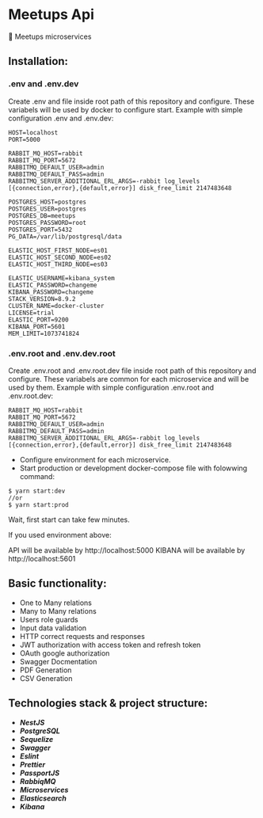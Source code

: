 # Meetups Api

🎉 Meetups microservices

## Installation:

### .env and .env.dev

Create .env and file inside root path of this repository and configure. These variabels will be used by docker to configure start.
Example with simple configuration .env and .env.dev:

```
HOST=localhost
PORT=5000

RABBIT_MQ_HOST=rabbit
RABBIT_MQ_PORT=5672
RABBITMQ_DEFAULT_USER=admin
RABBITMQ_DEFAULT_PASS=admin
RABBITMQ_SERVER_ADDITIONAL_ERL_ARGS=-rabbit log_levels [{connection,error},{default,error}] disk_free_limit 2147483648

POSTGRES_HOST=postgres
POSTGRES_USER=postgres
POSTGRES_DB=meetups
POSTGRES_PASSWORD=root
POSTGRES_PORT=5432
PG_DATA=/var/lib/postgresql/data

ELASTIC_HOST_FIRST_NODE=es01
ELASTIC_HOST_SECOND_NODE=es02
ELASTIC_HOST_THIRD_NODE=es03

ELASTIC_USERNAME=kibana_system
ELASTIC_PASSWORD=changeme
KIBANA_PASSWORD=changeme
STACK_VERSION=8.9.2
CLUSTER_NAME=docker-cluster
LICENSE=trial
ELASTIC_PORT=9200
KIBANA_PORT=5601
MEM_LIMIT=1073741824

```

### .env.root and .env.dev.root

Create .env.root and .env.root.dev file inside root path of this repository and configure. These variabels are common for each microservice and will be used by them.
Example with simple configuration .env.root and .env.root.dev:

```
RABBIT_MQ_HOST=rabbit
RABBIT_MQ_PORT=5672
RABBITMQ_DEFAULT_USER=admin
RABBITMQ_DEFAULT_PASS=admin
RABBITMQ_SERVER_ADDITIONAL_ERL_ARGS=-rabbit log_levels [{connection,error},{default,error}] disk_free_limit 2147483648

```

-   Configure environment for each microservice.
-   Start production or development docker-compose file with folowwing command:

```
$ yarn start:dev
//or
$ yarn start:prod
```

Wait, first start can take few minutes.

If you used environment above:

API will be available by http://localhost:5000
KIBANA will be available by http://localhost:5601

## Basic functionality:

-   One to Many relations
-   Many to Many relations
-   Users role guards
-   Input data validation
-   HTTP correct requests and responses
-   JWT authorization with access token and refresh token
-   OAuth google authorization
-   Swagger Docmentation
-   PDF Generation
-   CSV Generation

## Technologies stack & project structure:

-   **_NestJS_**
-   **_PostgreSQL_**
-   **_Sequelize_**
-   **_Swagger_**
-   **_Eslint_**
-   **_Prettier_**
-   **_PassportJS_**
-   **_RabbiqMQ_**
-   **_Microservices_**
-   **_Elasticsearch_**
-   **_Kibana_**

